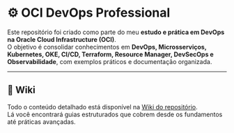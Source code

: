 # ⚙️ OCI DevOps Professional

Este repositório foi criado como parte do meu **estudo e prática em DevOps na Oracle Cloud Infrastructure (OCI)**.  
O objetivo é consolidar conhecimentos em **DevOps, Microsserviços, Kubernetes, OKE, CI/CD, Terraform, Resource Manager, DevSecOps e Observabilidade**, com exemplos práticos e documentação organizada.

---

## 📘 Wiki

Todo o conteúdo detalhado está disponível na [Wiki do repositório](../../wiki).  
Lá você encontrará guias estruturados que cobrem desde os fundamentos até práticas avançadas.

